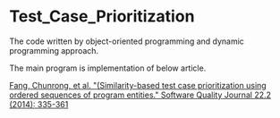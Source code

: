 # Test_Case_Prioritization


The code written by object-oriented programming and dynamic programming approach.

The main program is implementation of below article.

[Fang, Chunrong, et al. "(Similarity-based test case prioritization using
ordered sequences of program entities." Software Quality Journal 22.2 (2014): 335-361](http://citeseerx.ist.psu.edu/viewdoc/download?doi=10.1.1.479.2188&rep=rep1&type=pdf)
